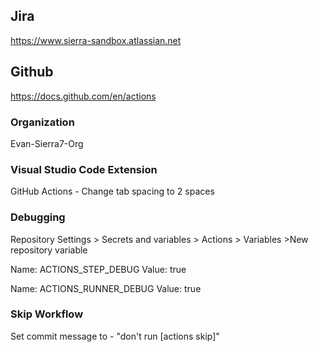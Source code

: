 Jira
---
https://www.sierra-sandbox.atlassian.net

Github
-------
https://docs.github.com/en/actions


### Organization
Evan-Sierra7-Org

### Visual Studio Code Extension 
GitHub Actions - Change tab spacing to 2 spaces

### Debugging
Repository Settings > Secrets and variables > Actions > Variables >New repository variable

Name: ACTIONS_STEP_DEBUG
Value: true

Name: ACTIONS_RUNNER_DEBUG
Value: true

### Skip Workflow
Set commit message to - "don't run [actions skip]"